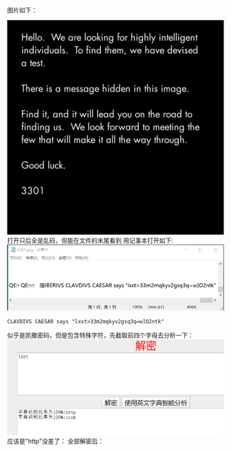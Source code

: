 图片如下：

![3301](./images/3301.jpg)
打开只后全是乱码，但能在文件的末尾看到
用记事本打开如下:
![记事本打开](./images/1.png)

```
CLAVDIVS CAESAR says "lxxt>33m2mqkyv2gsq3q=w]O2ntk"
```

似乎是凯撒密码，但是包含特殊字符，先截取前四个字母去分析一下：
![decode1](./images/decode1.png)
应该是"http"没差了：
全部解密后：
